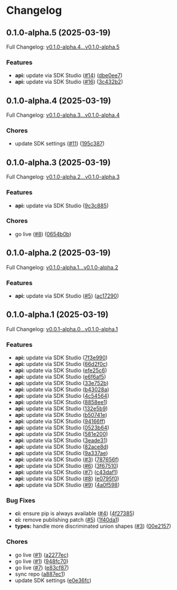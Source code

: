 # Changelog

## 0.1.0-alpha.5 (2025-03-19)

Full Changelog: [v0.1.0-alpha.4...v0.1.0-alpha.5](https://github.com/Deasie-internal/deasy-python/compare/v0.1.0-alpha.4...v0.1.0-alpha.5)

### Features

* **api:** update via SDK Studio ([#14](https://github.com/Deasie-internal/deasy-python/issues/14)) ([dbe0ee7](https://github.com/Deasie-internal/deasy-python/commit/dbe0ee794d2f1d02a80bbc089abf194842771eb1))
* **api:** update via SDK Studio ([#16](https://github.com/Deasie-internal/deasy-python/issues/16)) ([3c432b2](https://github.com/Deasie-internal/deasy-python/commit/3c432b249bdaed409a8bada3adc65cce8021bfbe))

## 0.1.0-alpha.4 (2025-03-19)

Full Changelog: [v0.1.0-alpha.3...v0.1.0-alpha.4](https://github.com/Deasie-internal/deasy-python/compare/v0.1.0-alpha.3...v0.1.0-alpha.4)

### Chores

* update SDK settings ([#11](https://github.com/Deasie-internal/deasy-python/issues/11)) ([195c387](https://github.com/Deasie-internal/deasy-python/commit/195c387bd63c355cfa7167011440a78caf756d65))

## 0.1.0-alpha.3 (2025-03-19)

Full Changelog: [v0.1.0-alpha.2...v0.1.0-alpha.3](https://github.com/Deasie-internal/deasy-python/compare/v0.1.0-alpha.2...v0.1.0-alpha.3)

### Features

* **api:** update via SDK Studio ([9c3c885](https://github.com/Deasie-internal/deasy-python/commit/9c3c88558703efb2b07d6d21ed7553ed6ad21a76))


### Chores

* go live ([#8](https://github.com/Deasie-internal/deasy-python/issues/8)) ([0654b0b](https://github.com/Deasie-internal/deasy-python/commit/0654b0b47b418fc3aad4804e47698dba20639a7a))

## 0.1.0-alpha.2 (2025-03-19)

Full Changelog: [v0.1.0-alpha.1...v0.1.0-alpha.2](https://github.com/Deasie-internal/deasy-python/compare/v0.1.0-alpha.1...v0.1.0-alpha.2)

### Features

* **api:** update via SDK Studio ([#5](https://github.com/Deasie-internal/deasy-python/issues/5)) ([ac17290](https://github.com/Deasie-internal/deasy-python/commit/ac17290340da1c482a52a411f6855889cc07a2a6))

## 0.1.0-alpha.1 (2025-03-19)

Full Changelog: [v0.0.1-alpha.0...v0.1.0-alpha.1](https://github.com/Deasie-internal/deasy-python/compare/v0.0.1-alpha.0...v0.1.0-alpha.1)

### Features

* **api:** update via SDK Studio ([7f3e990](https://github.com/Deasie-internal/deasy-python/commit/7f3e99019e417f5d865111639ee6472ec3bb3fff))
* **api:** update via SDK Studio ([66d2f0c](https://github.com/Deasie-internal/deasy-python/commit/66d2f0ce8361e009d36b06bd86cb080d6d54ed95))
* **api:** update via SDK Studio ([efe25c6](https://github.com/Deasie-internal/deasy-python/commit/efe25c67a889f201dc9dc26e971f72b5ba5f7345))
* **api:** update via SDK Studio ([e6f6af5](https://github.com/Deasie-internal/deasy-python/commit/e6f6af54a7a7be126992ce7662c9f48144d04679))
* **api:** update via SDK Studio ([33e752b](https://github.com/Deasie-internal/deasy-python/commit/33e752bcbd8411c4af2979359dcc31d249299b04))
* **api:** update via SDK Studio ([b43028a](https://github.com/Deasie-internal/deasy-python/commit/b43028a2db1579a3f615988c4d2cba6cce1c7500))
* **api:** update via SDK Studio ([4c54564](https://github.com/Deasie-internal/deasy-python/commit/4c54564a3c81b98d7cd563eb7ef18fecabb6486c))
* **api:** update via SDK Studio ([8858ee1](https://github.com/Deasie-internal/deasy-python/commit/8858ee1a5676f1aa6a80b532bc4edaceaab8b797))
* **api:** update via SDK Studio ([132e5b9](https://github.com/Deasie-internal/deasy-python/commit/132e5b9e7ac0303cffe6cd383fb6cc21bb525600))
* **api:** update via SDK Studio ([b50741e](https://github.com/Deasie-internal/deasy-python/commit/b50741e0592fc3b856840e0c6b78d979fc5b6287))
* **api:** update via SDK Studio ([94166ff](https://github.com/Deasie-internal/deasy-python/commit/94166ff43fd1394404d85ccef620b6d3d538b725))
* **api:** update via SDK Studio ([0523b64](https://github.com/Deasie-internal/deasy-python/commit/0523b644cbbc0a0a10348bd33dea3f7bf1e3afc4))
* **api:** update via SDK Studio ([581e200](https://github.com/Deasie-internal/deasy-python/commit/581e2008df2ecad5719ecd1377dd35d7e46f274d))
* **api:** update via SDK Studio ([3eade31](https://github.com/Deasie-internal/deasy-python/commit/3eade31c34224bb9c0c2d1bcac7c9468b2aeb2ae))
* **api:** update via SDK Studio ([82ace8d](https://github.com/Deasie-internal/deasy-python/commit/82ace8d0938f0ac4e409a85e2d7c1c31d70f0dc8))
* **api:** update via SDK Studio ([9a337ae](https://github.com/Deasie-internal/deasy-python/commit/9a337aeb5f42eafa7f5bd8d7a184b4c5a4ee7b25))
* **api:** update via SDK Studio ([#3](https://github.com/Deasie-internal/deasy-python/issues/3)) ([787656f](https://github.com/Deasie-internal/deasy-python/commit/787656ff2bda8cdf25c313b5fe9ee8541e966130))
* **api:** update via SDK Studio ([#6](https://github.com/Deasie-internal/deasy-python/issues/6)) ([3f67510](https://github.com/Deasie-internal/deasy-python/commit/3f6751067f5cada73bbcde433489cbec33935014))
* **api:** update via SDK Studio ([#7](https://github.com/Deasie-internal/deasy-python/issues/7)) ([c43daf1](https://github.com/Deasie-internal/deasy-python/commit/c43daf1d7e8dfcd9fdb2a30f3b5ef25ed451681e))
* **api:** update via SDK Studio ([#8](https://github.com/Deasie-internal/deasy-python/issues/8)) ([e0795f0](https://github.com/Deasie-internal/deasy-python/commit/e0795f03b801004a8352da778188dfe367655337))
* **api:** update via SDK Studio ([#9](https://github.com/Deasie-internal/deasy-python/issues/9)) ([4a0f598](https://github.com/Deasie-internal/deasy-python/commit/4a0f598400bc186cf792969969611fa9cf38f880))


### Bug Fixes

* **ci:** ensure pip is always available ([#4](https://github.com/Deasie-internal/deasy-python/issues/4)) ([4f27385](https://github.com/Deasie-internal/deasy-python/commit/4f2738580b4027948e4ba23bdd5ae1a300f349cf))
* **ci:** remove publishing patch ([#5](https://github.com/Deasie-internal/deasy-python/issues/5)) ([1f40da1](https://github.com/Deasie-internal/deasy-python/commit/1f40da1a278fc28584a942441d0ca04698e6aea3))
* **types:** handle more discriminated union shapes ([#3](https://github.com/Deasie-internal/deasy-python/issues/3)) ([00e2157](https://github.com/Deasie-internal/deasy-python/commit/00e2157348836775e7b1c3732c96758cc7e70b39))


### Chores

* go live ([#1](https://github.com/Deasie-internal/deasy-python/issues/1)) ([a2277ec](https://github.com/Deasie-internal/deasy-python/commit/a2277ecb13e67006d3fd4c37eee167d8b9b11c92))
* go live ([#1](https://github.com/Deasie-internal/deasy-python/issues/1)) ([948fc70](https://github.com/Deasie-internal/deasy-python/commit/948fc706c6adec7d84adc8ee27af6332203e522a))
* go live ([#7](https://github.com/Deasie-internal/deasy-python/issues/7)) ([e83cf87](https://github.com/Deasie-internal/deasy-python/commit/e83cf87c3caf8be4feed53c80df3ec325bee0b7e))
* sync repo ([a887ec1](https://github.com/Deasie-internal/deasy-python/commit/a887ec12eedf04970fce9ed7e112064e3533a6a1))
* update SDK settings ([e0e36fc](https://github.com/Deasie-internal/deasy-python/commit/e0e36fcd377c92497679d5ed35e402638e8cbcfb))
